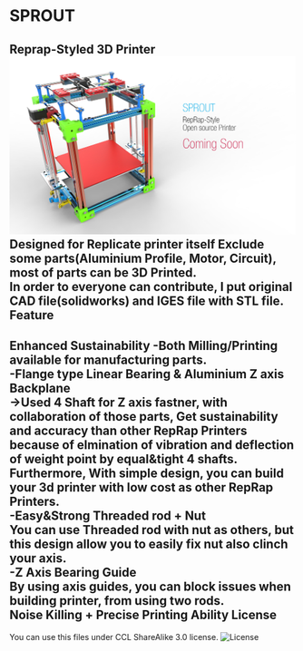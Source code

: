# SPROUT
Reprap-Styled 3D Printer
![SPROUT](https://github.com/cheon7886/SPROUT/blob/master/Rendering_Image.jpg)  
Designed for Replicate printer itself
Exclude some parts(Aluminium Profile, Motor, Circuit), most of parts can be 3D Printed.   
In order to everyone can contribute, I put original CAD file(solidworks) and IGES file with STL file.
Feature
-
**Enhanced Sustainability**
-Both Milling/Printing available for manufacturing parts.  
-Flange type Linear Bearing & Aluminium Z axis Backplane  
->Used 4 Shaft for Z axis fastner, with collaboration of those parts, Get sustainability and accuracy than other RepRap Printers because of elmination of vibration and deflection of weight point by equal&tight 4 shafts.  
Furthermore, With simple design, you can build your 3d printer with low cost as other RepRap Printers.  
-Easy&Strong Threaded rod + Nut  
You can use Threaded rod with nut as others, but this design allow you to easily fix nut also clinch your axis.  
-Z Axis Bearing Guide   
By using axis guides, you can block issues when building printer, from using two rods.  
**Noise Killing + Precise Printing Ability**
License
-
You can use this files under CCL ShareAlike 3.0 license.
![License](http://cfile1.uf.tistory.com/image/2434FE4A5360AF852D07FA)

